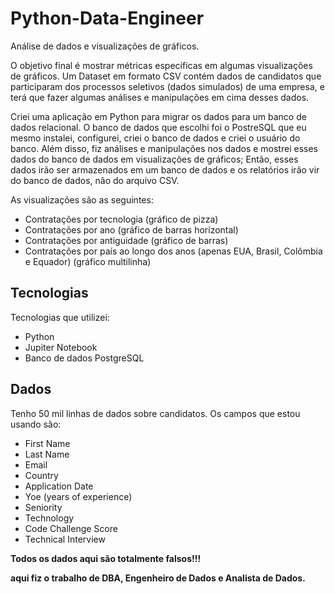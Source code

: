 # Python-Data-Engineer
Análise de dados e visualizações de gráficos.

O objetivo final é mostrar métricas específicas em algumas visualizações de gráficos. Um Dataset em formato CSV contém dados de candidatos que participaram dos processos seletivos (dados simulados) de uma empresa, e terá que fazer algumas análises e manipulações em cima desses dados.

Criei uma aplicação em Python para migrar os dados para um banco de dados relacional. O banco de dados que escolhi foi o PostreSQL que eu mesmo instalei, configurei, criei o banco de dados e criei o usuário do banco. Além disso, fiz análises e manipulações nos dados e mostrei esses dados do banco de dados em visualizações de gráficos; Então, esses dados irão ser armazenados em um banco de dados e os relatórios irão vir do banco de dados, não do arquivo CSV.

As visualizações são as seguintes:

- Contratações por tecnologia (gráfico de pizza)
- Contratações por ano (gráfico de barras horizontal)
- Contratações por antiguidade (gráfico de barras)
- Contratações por país ao longo dos anos (apenas EUA, Brasil, Colômbia e Equador) (gráfico multilinha)


## Tecnologias

Tecnologias que utilizei:

- Python
- Jupiter Notebook
- Banco de dados PostgreSQL


## Dados

Tenho 50 mil linhas de dados sobre candidatos. Os campos que estou usando são:

- First Name
- Last Name
- Email
- Country
- Application Date
- Yoe (years of experience)
- Seniority
- Technology
- Code Challenge Score
- Technical Interview


**Todos os dados aqui são totalmente falsos!!!**

**aqui fiz o trabalho de DBA, Engenheiro de Dados e Analista de Dados.**
